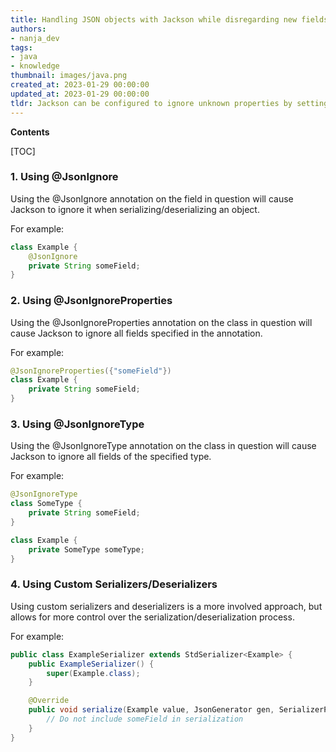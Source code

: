```yaml
---
title: Handling JSON objects with Jackson while disregarding new fields
authors:
- nanja_dev
tags:
- java
- knowledge
thumbnail: images/java.png
created_at: 2023-01-29 00:00:00
updated_at: 2023-01-29 00:00:00
tldr: Jackson can be configured to ignore unknown properties by setting its DeserializationFeature to FAIL\_ON\_UNKNOWN\_PROPERTIES to false.
---
```


**Contents**

[TOC]

### 1. Using @JsonIgnore
Using the @JsonIgnore annotation on the field in question will cause Jackson to ignore it when serializing/deserializing an object.

For example:
```java
class Example {
    @JsonIgnore
    private String someField;
}
```

### 2. Using @JsonIgnoreProperties
Using the @JsonIgnoreProperties annotation on the class in question will cause Jackson to ignore all fields specified in the annotation.

For example:
```java
@JsonIgnoreProperties({"someField"})
class Example {
    private String someField;
}
```

### 3. Using @JsonIgnoreType
Using the @JsonIgnoreType annotation on the class in question will cause Jackson to ignore all fields of the specified type.

For example:
```java
@JsonIgnoreType
class SomeType {
    private String someField;
}

class Example {
    private SomeType someType;
}
```

### 4. Using Custom Serializers/Deserializers
Using custom serializers and deserializers is a more involved approach, but allows for more control over the serialization/deserialization process.

For example:
```java
public class ExampleSerializer extends StdSerializer<Example> {
    public ExampleSerializer() {
        super(Example.class);
    }

    @Override
    public void serialize(Example value, JsonGenerator gen, SerializerProvider provider) throws IOException {
        // Do not include someField in serialization
    }
}
```
